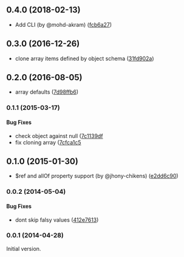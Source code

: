 <a name="0.4.0"></a>
## 0.4.0 (2018-02-13)

* Add CLI (by @mohd-akram) ([fcb6a27](https://github.com/chute/json-schema-defaults/commit/fcb6a27))


<a name="0.3.0"></a>
## 0.3.0 (2016-12-26)

* clone array items defined by object schema ([31fd902a](https://github.com/chute/json-schema-defaults/commit/31fd902a7c939009f07ba08438f5f2d6a40023c1))

<a name="0.2.0"></a>
## 0.2.0 (2016-08-05)

* array defaults ([7d98ffb6](https://github.com/chute/json-schema-defaults/commit/7d98ffb634507816bc70dd9551785cae7e32ef4f))


<a name="0.1.1"></a>
### 0.1.1 (2015-03-17)

#### Bug Fixes

* check object against null ([7c1139df]((https://github.com/chute/json-schema-defaults/commit/7c1139df4a7f6791d79bbaae12ef287870efb5b3))
* fix cloning array ([7cfca1c5]((https://github.com/chute/json-schema-defaults/commit/7cfca1c5eaa2da99663ccc31b65aeb18419f0400))


<a name="0.1.0"></a>
## 0.1.0 (2015-01-30)

* $ref and allOf property support (by @jhony-chikens) ([e2dd6c90](https://github.com/chute/json-schema-defaults/commit/e2dd6c904e6df7866f99c7691e1c63ecd7ff3ca5))


<a name="0.0.2"></a>
### 0.0.2 (2014-05-04)

#### Bug Fixes

* dont skip falsy values ([412e7613](https://github.com/chute/json-schema-defaults/commit/412e761359594642bbd9f4f75e600a257314b9a1))


<a name="0.0.1"></a>
### 0.0.1 (2014-04-28)

Initial version.
